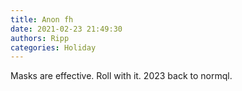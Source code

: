 ```yaml
---
title: Anon fh
date: 2021-02-23 21:49:30
authors: Ripp
categories: Holiday
---
```


 Masks are effective.
Roll with it.
2023 back to normql.